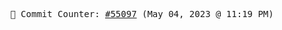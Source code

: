 <p align="center">
    <samp>
        📮 Commit Counter: <a href="https://github.com/Javascript-void0/Javascript-void0/commits/main">#55097</a> (May 04, 2023 @ 11:19 PM)
    </samp>
</p>